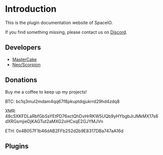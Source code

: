 # Introduction

This is the plugin documentation website of SpaceIO.

If you find something missing, please contact us on [Discord](https://discord.spaceio.xyz/).

## Developers

* [MasterCake](https://www.spigotmc.org/members/mastercake.29634/)
* [Neo/Scorpion](https://www.spigotmc.org/members/scorpion.40073/)

## Donations

Buy me a coffee to keep up my projects!

BTC: bc1q3mul2mdam4qq67f8pkuptdqjukrrd29hd4zdq8


XMR: 48cSXKFDLaRbfGbSsYEtPD76xctQhDvHrRKW5UQb9yHYbgbJrJMkMX17s6dXRGsmjieDjKAGTut2aMXG2oHCxqE2GJYMJVn


ETH: 0x4B057F1b46dAB2FFb252d2b9E8317DBa747aA16d

<Icon src="qr_code_btc.png" caption="BTC" href=""></Icon>
<Icon src="qr_code_xmr.png" caption="XMR" href=""></Icon>
<Icon src="qr_code_eth.png" caption="ETH" href=""></Icon>

## Plugins

<Icon src="advancedoregen.jpg" caption="AdvancedOreGen" href="../plugin/advancedoregen/"></Icon>
<Icon src="safarinet.jpg" caption="SafariNet" href="../plugin/safarinet/"></Icon>
<Icon src="dropedit2.jpg" caption="DropEdit2" href="../plugin/dropedit2/"></Icon>
<Icon src="customoregen.jpg" caption="CustomOreGen" href="../plugin/customoregen/"></Icon>
<Icon src="serverpolls.jpg" caption="ServerPolls" href="../plugin/serverpolls/"></Icon>
<Icon src="ushop.jpg" caption="uShop" href="../plugin/ushop/"></Icon>
